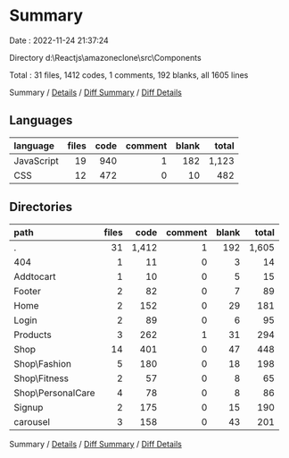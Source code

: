# Summary

Date : 2022-11-24 21:37:24

Directory d:\\Reactjs\\amazoneclone\\src\\Components

Total : 31 files,  1412 codes, 1 comments, 192 blanks, all 1605 lines

Summary / [Details](details.md) / [Diff Summary](diff.md) / [Diff Details](diff-details.md)

## Languages
| language | files | code | comment | blank | total |
| :--- | ---: | ---: | ---: | ---: | ---: |
| JavaScript | 19 | 940 | 1 | 182 | 1,123 |
| CSS | 12 | 472 | 0 | 10 | 482 |

## Directories
| path | files | code | comment | blank | total |
| :--- | ---: | ---: | ---: | ---: | ---: |
| . | 31 | 1,412 | 1 | 192 | 1,605 |
| 404 | 1 | 11 | 0 | 3 | 14 |
| Addtocart | 1 | 10 | 0 | 5 | 15 |
| Footer | 2 | 82 | 0 | 7 | 89 |
| Home | 2 | 152 | 0 | 29 | 181 |
| Login | 2 | 89 | 0 | 6 | 95 |
| Products | 3 | 262 | 1 | 31 | 294 |
| Shop | 14 | 401 | 0 | 47 | 448 |
| Shop\\Fashion | 5 | 180 | 0 | 18 | 198 |
| Shop\\Fitness | 2 | 57 | 0 | 8 | 65 |
| Shop\\PersonalCare | 4 | 78 | 0 | 8 | 86 |
| Signup | 2 | 175 | 0 | 15 | 190 |
| carousel | 3 | 158 | 0 | 43 | 201 |

Summary / [Details](details.md) / [Diff Summary](diff.md) / [Diff Details](diff-details.md)